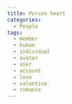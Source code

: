 ```yaml
---
title: Person heart
categories:
  - People
tags:
  - member
  - human
  - individual
  - avatar
  - user
  - account
  - love
  - valentine
  - romance
---
```

